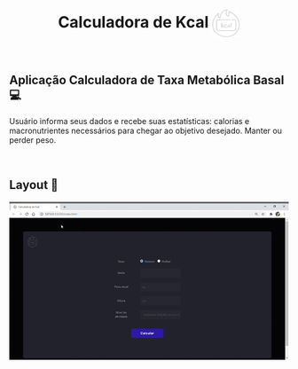 <h1 align = "center"> Calculadora de Kcal <img src="https://github.com/ItamarJoire/calc-tmb/blob/main/public/img/logo.svg" width="50" height="50" align="center"> </h1>


&nbsp;

## Aplicação Calculadora de Taxa Metabólica Basal  :computer: 
<p> Usuário informa seus dados e recebe suas estatísticas: calorias e macronutrientes necessários para chegar ao objetivo desejado. Manter ou perder peso. </p>


&nbsp;
  
## Layout :bookmark:
<img src="https://github.com/ItamarJoire/calc-tmb/blob/main/public/img/Calculadora-de-Kcal.gif" align="center"> 


&nbsp;


